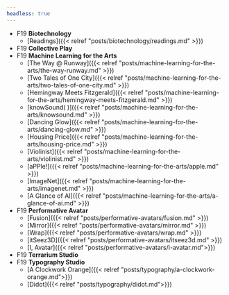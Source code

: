 ```yaml
---
headless: true
---
```


- F19 **Biotechnology**
  - [Readings]({{< relref "posts/biotechnology/readings.md" >}})
- F19 **Collective Play**
- F19 **Machine Learning for the Arts**
  - [The Way @ Runway]({{< relref "posts/machine-learning-for-the-arts/the-way-runway.md" >}})
  - [Two Tales of One City]({{< relref "posts/machine-learning-for-the-arts/two-tales-of-one-city.md" >}})
  - [Hemingway Meets Fitzgerald]({{< relref "posts/machine-learning-for-the-arts/hemingway-meets-fitzgerald.md" >}})
  - [knowSound( )]({{< relref "posts/machine-learning-for-the-arts/knowsound.md" >}})
  - [Dancing Glow]({{< relref "posts/machine-learning-for-the-arts/dancing-glow.md" >}})
  - [Housing Price]({{< relref "posts/machine-learning-for-the-arts/housing-price.md" >}})
  - [Violinist]({{< relref "posts/machine-learning-for-the-arts/violinist.md" >}})
  - [aPPle!]({{< relref "posts/machine-learning-for-the-arts/apple.md" >}})
  - [ImageNet]({{< relref "posts/machine-learning-for-the-arts/imagenet.md" >}})
  - [A Glance of AI]({{< relref "posts/machine-learning-for-the-arts/a-glance-of-ai.md" >}})
- F19 **Performative Avatar**
  - [Fusion]({{< relref "posts/performative-avatars/fusion.md" >}})
  - [Mirror]({{< relref "posts/performative-avatars/mirror.md" >}})
  - [Wrap]({{< relref "posts/performative-avatars/wrap.md" >}})
  - [itSeez3D]({{< relref "posts/performative-avatars/itseez3d.md" >}})
  - [I, Avatar]({{< relref "posts/performative-avatars/i-avatar.md">}})
- F19 **Terrarium Studio**
- F19 **Typography Studio**
  - [A Clockwork Orange]({{< relref "posts/typography/a-clockwork-orange.md">}})
  - [Didot]({{< relref "posts/typography/didot.md">}})
